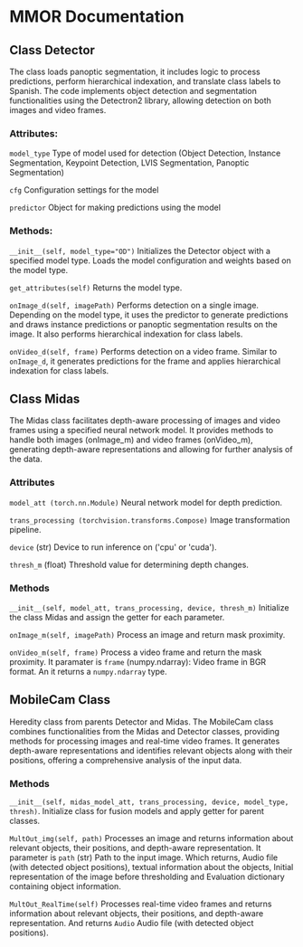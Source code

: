 # MMOR Documentation


## Class Detector
The class loads panoptic segmentation, it includes logic to process predictions, perform hierarchical indexation, and translate class labels to Spanish.
The code implements object detection and segmentation functionalities using the Detectron2 library, allowing detection on both images and video frames.

### Attributes:
```model_type``` Type of model used for detection (Object Detection, Instance Segmentation, Keypoint Detection, LVIS Segmentation, Panoptic Segmentation)

```cfg``` Configuration settings for the model

```predictor``` Object for making predictions using the model

### Methods:
```__init__(self, model_type="OD")``` Initializes the Detector object with a specified model type. Loads the model configuration and weights based on the model type.

```get_attributes(self)``` Returns the model type.

```onImage_d(self, imagePath)``` Performs detection on a single image. Depending on the model type, it uses the predictor to generate predictions and draws instance predictions or panoptic segmentation results on the image. It also performs hierarchical indexation for class labels.

```onVideo_d(self, frame)``` Performs detection on a video frame. Similar to ```onImage_d```, it generates predictions for the frame and applies hierarchical indexation for class labels.

## Class Midas
The Midas class facilitates depth-aware processing of images and video frames using a specified neural network model. It provides methods to handle both images (onImage_m) and video frames (onVideo_m), generating depth-aware representations and allowing for further analysis of the data.

### Attributes
```model_att (torch.nn.Module)``` Neural network model for depth prediction.

```trans_processing (torchvision.transforms.Compose)``` Image transformation pipeline.

```device``` (str) Device to run inference on ('cpu' or 'cuda').

```thresh_m``` (float) Threshold value for determining depth changes.

### Methods
```__init__(self, model_att, trans_processing, device, thresh_m)``` Initialize the class Midas and assign the getter for each parameter.

```onImage_m(self, imagePath)``` Process an image and return mask proximity.

```onVideo_m(self, frame)``` Process a video frame and return the mask proximity. It paramater is ```frame``` (numpy.ndarray): Video frame in BGR format. An it returns a ```numpy.ndarray``` type.

## MobileCam Class
Heredity class from parents Detector and Midas. The MobileCam class combines functionalities from the Midas and Detector classes, providing methods for processing images and real-time video frames. It generates depth-aware representations and identifies relevant objects along with their positions, offering a comprehensive analysis of the input data.

### Methods
```__init__(self, midas_model_att, trans_processing, device, model_type, thresh)```. Initialize class for fusion models and apply getter for parent classes.

```MultOut_img(self, path)``` Processes an image and returns information about relevant objects, their positions, and depth-aware representation. It parameter is ```path``` (str) Path to the input image. Which returns, Audio file (with detected object positions), textual information about the objects, Initial representation of the image before thresholding and Evaluation dictionary containing object information.

```MultOut_RealTime(self)``` Processes real-time video frames and returns information about relevant objects, their positions, and depth-aware representation. And returns ```Audio``` Audio file (with detected object positions).



